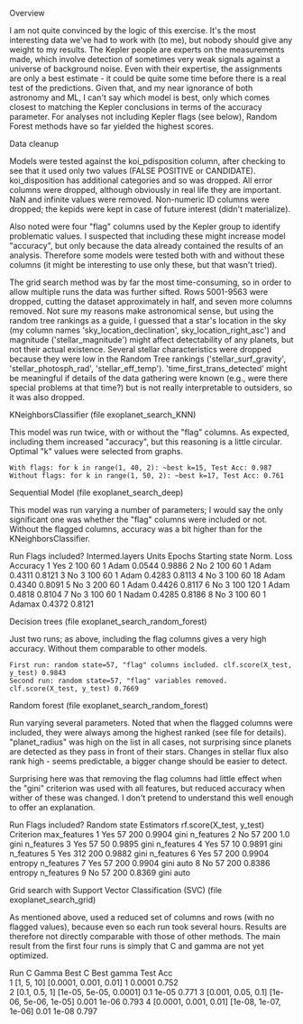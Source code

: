 Overview

I am not quite convinced by the logic of this exercise. It's the most interesting data we've had to work with (to me), but nobody should give any weight to my results. The Kepler people are experts on the measurements made, which involve detection of sometimes very weak signals against a universe of background noise. Even with their expertise, the assignments are only a best estimate - it could be quite some time before there is a real test of the predictions. Given that, and my near ignorance of both astronomy and ML, I can't say which model is best, only which comes closest to matching the Kepler conclusions in terms of the accuracy parameter. For analyses not including Kepler flags (see below), Random Forest methods have so far yielded the highest scores.  


Data cleanup

Models were tested against the koi_pdisposition column, after checking to see that it used only two values (FALSE POSITIVE or CANDIDATE). koi_disposition has additional categories and so was dropped. All error columns were dropped, although obviously in real life they are important. NaN and infinite values were removed. Non-numeric ID columns were dropped; the kepids were kept in case of future interest (didn't materialize).

Also noted were four "flag" columns used by the Kepler group to identify problematic values. I suspected that including these might increase model "accuracy", but only because the data already contained the results of an analysis. Therefore some models were tested both with and without these columns (it might be interesting to use only these, but that wasn't tried).

The grid search method was by far the most time-consuming, so in order to allow multiple runs the data was further sifted. Rows 5001-9563 were dropped, cutting the dataset approximately in half, and seven more columns removed. Not sure my reasons make astronomical sense, but using the random tree rankings as a guide, I guessed that a star's location in the sky (my column names 'sky_location_declination', sky_location_right_asc') and magnitude ('stellar_magnitude') might affect detectability of any planets, but not their actual existence. Several stellar characteristics were dropped because they were low in the Random Tree rankings ('stellar_surf_gravity', 'stellar_photosph_rad', 'stellar_eff_temp'). 'time_first_trans_detected' might be meaningful if details of the data gathering were known (e.g., were there special problems at that time?) but is not really interpretable to outsiders, so it was also dropped.



KNeighborsClassifier (file exoplanet_search_KNN)

This model was run twice, with or without the "flag" columns. As expected, including them increased "accuracy", but this reasoning is a little circular. Optimal "k" values were selected from graphs.

	With flags: for k in range(1, 40, 2): ~best k=15, Test Acc: 0.987
	Without flags: for k in range(1, 50, 2): ~best k=17, Test Acc: 0.761



Sequential Model (file exoplanet_search_deep)

This model was run varying a number of parameters; I would say the only significant one was whether the "flag" columns were included or not. Without the flagged columns, accuracy was a bit higher than for the KNeighborsClassifier.

Run	Flags included?	Intermed.layers	Units	Epochs	Starting state	Norm.	Loss	Accuracy
1	Yes		2		100	60	1		Adam	0.0544	0.9886
2	No		2		100	60	1		Adam	0.4311	0.8121
3	No		3		100	60	1		Adam	0.4283	0.8113
4	No		3		100	60	18		Adam	0.4340	0.8091
5	No		3		200	60	1		Adam	0.4426	0.8117
6	No		3		100	120	1		Adam	0.4818	0.8104
7	No		3		100	60	1		Nadam	0.4285	0.8186
8	No		3		100	60	1		Adamax	0.4372	0.8121

Decision trees (file exoplanet_search_random_forest)

Just two runs; as above, including the flag columns gives a very high accuracy. Without them comparable to other models.

	First run: random state=57, "flag" columns included. clf.score(X_test, y_test) 0.9843
	Second run: random state=57, "flag" variables removed. clf.score(X_test, y_test) 0.7669


Random forest (file exoplanet_search_random_forest)

Run varying several parameters. Noted that when the flagged columns were included, they were always among the highest ranked (see file for details). "planet_radius" was high on the list in all cases, not surprising since planets are detected as they pass in front of their stars. Changes in stellar flux also rank high - seems predictable, a bigger change should be easier to detect.

Surprising here was that removing the flag columns had little effect when the "gini" criterion was used with all features, but reduced accuracy when wither of these was changed. I don't pretend to understand this well enough to offer an explanation.

Run	Flags included?	Random state	Estimators	rf.score(X_test, y_test)	Criterion	max_features
1	Yes		57		200		0.9904				gini		n_features
2	No		57		200		1.0				gini		n_features
3	Yes		57		50		0.9895				gini		n_features
4	Yes		57		10		0.9891				gini		n_features
5	Yes		312		200		0.9882				gini		n_features
6	Yes		57		200		0.9904				entropy		n_features
7	Yes		57		200		0.9904				gini		auto
8	No		57		200		0.8386				entropy		n_features
9	No		57		200		0.8369				gini		auto


Grid search with Support Vector Classification (SVC) (file exoplanet_search_grid)

As mentioned above, used a reduced set of columns and rows (with no flagged values), because even so each run took several hours. Results are therefore not directly comparable with those of other methods. The main result from the first four runs is simply that C and gamma are not yet optimized.

Run	C			Gamma			Best C	Best gamma	Test Acc	
1	[1, 5, 10]		[0.0001, 0.001, 0.01]	1	0.0001		0.752		
2	[0.1, 0.5, 1]		[1e-05, 5e-05, 0.0001]	0.1	1e-05		0.771
3	[0.001, 0.05, 0.1]	[1e-06, 5e-06, 1e-05]	0.001	1e-06		0.793
4	[0.0001, 0.001, 0.01]	[1e-08, 1e-07, 1e-06]	0.01	1e-08		0.797




























